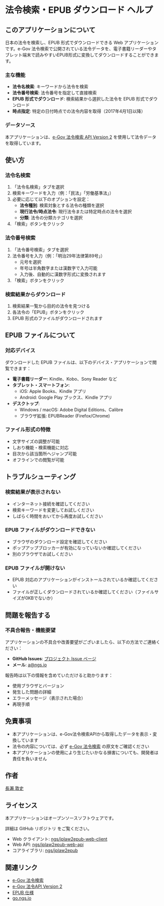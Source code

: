 # 法令検索・EPUB ダウンロード ヘルプ

## このアプリケーションについて

日本の法令を検索し、EPUB 形式でダウンロードできる Web アプリケーションです。e-Gov 法令検索で公開されている法令データを、電子書籍リーダーやタブレット端末で読みやすいEPUB形式に変換してダウンロードすることができます。

### 主な機能

- **法令名検索**: キーワードから法令を検索
- **法令番号検索**: 法令番号を指定して直接検索
- **EPUB 形式でダウンロード**: 検索結果から選択した法令を EPUB 形式でダウンロード
- **時点指定**: 特定の日付時点での法令内容を取得（2017年4月1日以降）

### データソース

本アプリケーションは、[e-Gov 法令検索 API Version 2](https://laws.e-gov.go.jp/api/2/swagger-ui) を使用して法令データを取得しています。

## 使い方

### 法令名検索

1. 「法令名検索」タブを選択
2. 検索キーワードを入力（例：「民法」「労働基準法」）
3. 必要に応じて以下のオプションを設定：
   - **法令種別**: 検索対象とする法令の種類を選択
   - **現行法令/時点法令**: 現行法令または特定時点の法令を選択
   - **分類**: 法令の分類カテゴリを選択
4. 「検索」ボタンをクリック

### 法令番号検索

1. 「法令番号検索」タブを選択
2. 法令番号を入力（例：「明治29年法律第89号」）
   - 元号を選択
   - 年号は半角数字または漢数字で入力可能
   - 入力後、自動的に漢数字形式に変換されます
3. 「検索」ボタンをクリック

### 検索結果からダウンロード

1. 検索結果一覧から目的の法令を見つける
2. 各法令の「EPUB」ボタンをクリック
3. EPUB 形式のファイルがダウンロードされます

## EPUB ファイルについて

### 対応デバイス

ダウンロードした EPUB ファイルは、以下のデバイス・アプリケーションで閲覧できます：

- **電子書籍リーダー**: Kindle、Kobo、Sony Reader など
- **タブレット・スマートフォン**: 
  - iOS: Apple Books、Kindle アプリ
  - Android: Google Play ブックス、Kindle アプリ
- **デスクトップ**: 
  - Windows / macOS: Adobe Digital Editions、Calibre
  - ブラウザ拡張: EPUBReader (Firefox/Chrome)

### ファイル形式の特徴

- 文字サイズの調整が可能
- しおり機能・検索機能に対応
- 目次から該当箇所へジャンプ可能
- オフラインでの閲覧が可能

## トラブルシューティング

### 検索結果が表示されない

- インターネット接続を確認してください
- 検索キーワードを変更してお試しください
- しばらく時間をおいてから再度お試しください

### EPUB ファイルがダウンロードできない

- ブラウザのダウンロード設定を確認してください
- ポップアップブロッカーが有効になっていないか確認してください
- 別のブラウザでお試しください

### EPUB ファイルが開けない

- EPUB 対応のアプリケーションがインストールされているか確認してください
- ファイルが正しくダウンロードされているか確認してください（ファイルサイズが0KBでないか）

## 問題を報告する

### 不具合報告・機能要望

アプリケーションの不具合や改善要望がございましたら、以下の方法でご連絡ください：

- **GitHub Issues**: [プロジェクト Issue ページ](https://github.com/ngs/jplaw2epub-web-client/issues)
- **メール**: [a@ngs.io](mailto:a@ngs.io)

報告時は以下の情報を含めていただけると助かります：
- 使用ブラウザとバージョン
- 発生した問題の詳細
- エラーメッセージ（表示された場合）
- 再現手順

## 免責事項

- 本アプリケーションは、e-Gov法令検索APIから取得したデータを表示・変換しています
- 法令の内容については、必ず [e-Gov 法令検索](https://laws.e-gov.go.jp/) の原文をご確認ください
- 本アプリケーションの使用により生じたいかなる損害についても、開発者は責任を負いません

## 作者

[長瀨 敦史](https://ja.ngs.io)

## ライセンス

本アプリケーションはオープンソースソフトウェアです。

詳細は GitHub リポジトリ をご覧ください。

- Web クライアント: [ngs/jplaw2epub-web-client](https://github.com/ngs/jplaw2epub-web-client)
- Web API: [ngs/jplaw2epub-web-api](https://github.com/ngs/jplaw2epub-web-api)
- コアライブラリ: [ngs/jplaw2epub](https://github.com/ngs/jplaw2epub)

## 関連リンク

- [e-Gov 法令検索](https://laws.e-gov.go.jp/)
- [e-Gov 法令API Version 2](https://laws.e-gov.go.jp/api/2/swagger-ui)
- [EPUB 仕様](https://www.w3.org/publishing/epub3/)
- [go.ngs.io](https://go.ngs.io/)